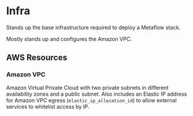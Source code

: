 # Infra

Stands up the base infrastructure required to deploy a Metaflow stack.

Mostly stands up and configures the Amazon VPC.

## AWS Resources

### Amazon VPC

Amazon Virtual Private Cloud with two private subnets in different availability zones and a public subnet. Also includes an 
Elastic IP address for Amazon VPC egress (`elastic_ip_allocation_id`) to allow external services to whitelist access by IP.

